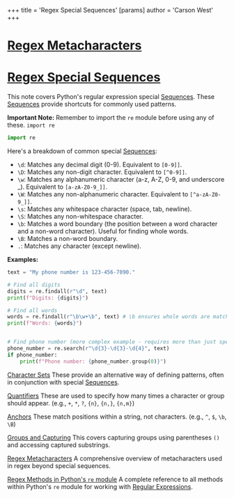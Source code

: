 +++
 title = 'Regex Special Sequences'
[params]
	author = 'Carson West'
+++
# [Regex Metacharacters](./../regex-metacharacters/)
# [Regex Special Sequences](./../regex-special-sequences/) 
This note covers Python's regular expression special [Sequences](./../sequences/).  These [Sequences](./../sequences/) provide shortcuts for commonly used patterns.

**Important Note:** Remember to import the `re` module before using any of these.  `import re`

```python
import re
```

Here's a breakdown of common special [Sequences](./../sequences/):

* `\d`: Matches any decimal digit (0-9).  Equivalent to `[0-9]]`.
* `\D`: Matches any non-digit character. Equivalent to `[^0-9]]`.
* `\w`: Matches any alphanumeric character (a-z, A-Z, 0-9, and underscore _). Equivalent to `[a-zA-Z0-9_]]`.
* `\W`: Matches any non-alphanumeric character. Equivalent to `[^a-zA-Z0-9_]]`.
* `\s`: Matches any whitespace character (space, tab, newline).
* `\S`: Matches any non-whitespace character.
* `\b`: Matches a word boundary (the position between a word character and a non-word character).  Useful for finding whole words.
* `\B`: Matches a non-word boundary.
* `.`: Matches any character (except newline).

**Examples:**

```python
text = "My phone number is 123-456-7890."

# Find all digits
digits = re.findall(r"\d", text)
print(f"Digits: {digits}")

# Find all words
words = re.findall(r"\b\w+\b", text) # \b ensures whole words are matched
print(f"Words: {words}")


# Find phone number (more complex example - requires more than just special sequences)
phone_number = re.search(r"\d{3}-\d{3}-\d{4}", text)
if phone_number:
    print(f"Phone number: {phone_number.group(0)}")
```

[Character Sets](./../character-sets/)  These provide an alternative way of defining patterns, often in conjunction with special [Sequences](./../sequences/).

[Quantifiers](./../quantifiers/)  These are used to specify how many times a character or group should appear.  (e.g., `+`, `*`, `?`, `{n}`, `{n,}`, `{n,m}`)

[Anchors](./../anchors/)  These match positions within a string, not characters. (e.g., `^`, ` $ `, `\b`, `\B`)

[Groups and Capturing](./../groups-and-capturing/)  This covers capturing groups using parentheses `()` and accessing captured substrings.

[Regex Metacharacters](./../regex-metacharacters/) A comprehensive overview of metacharacters used in regex beyond special sequences.

[Regex Methods in Python's `re` module](./../regex-methods-in-pythons-`re`-module/) A complete reference to all methods within Python's `re` module for working with [Regular Expressions](./../regular-expressions/).
